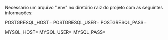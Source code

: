Necessário um arquivo ".env" no diretório raiz do projeto com as seguintes informações:

POSTGRESQL_HOST=
POSTGRESQL_USER=
POSTGRESQL_PASS=

MYSQL_HOST=
MYSQL_USER=
MYSQL_PASS=